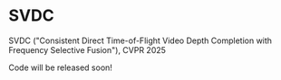 # SVDC
SVDC ("Consistent Direct Time-of-Flight Video Depth Completion with Frequency Selective Fusion"), CVPR 2025

Code will be released soon!
